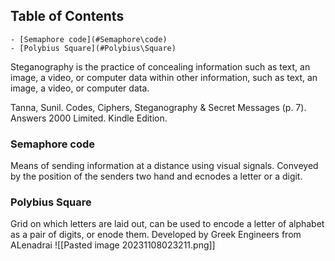 ## Table of Contents

    - [Semaphore code](#Semaphore\code)
    - [Polybius Square](#Polybius\Square)

Steganography is the practice of concealing information such as text, an image, a video, or computer data within other information, such as text, an image, a video, or computer data.

Tanna, Sunil. Codes, Ciphers, Steganography & Secret Messages (p. 7). Answers 2000 Limited. Kindle Edition. 


### Semaphore code
Means of sending information at a distance using visual signals. Conveyed by the position of the senders two hand and ecnodes a letter or a digit.


### Polybius Square 
Grid on which letters are laid out, can be used to encode a letter of alphabet as a pair of digits, or enode them.
	Developed by Greek Engineers from ALenadrai
![[Pasted image 20231108023211.png]]

